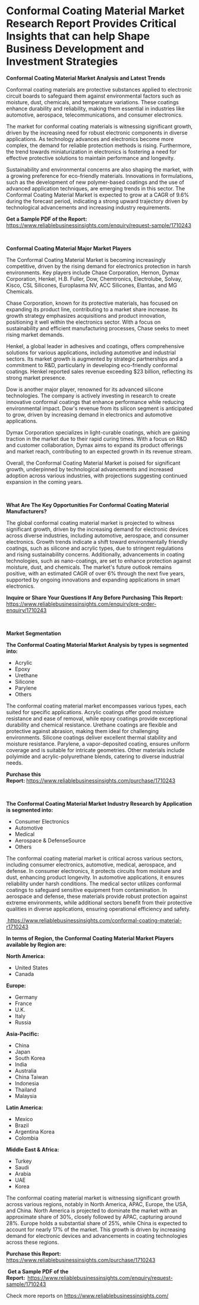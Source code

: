 <p><h1>Conformal Coating Material Market Research Report Provides Critical Insights that can help Shape Business Development and Investment Strategies</h1></p><p><strong>Conformal Coating Material Market Analysis and Latest Trends</strong></p>
<p><p>Conformal coating materials are protective substances applied to electronic circuit boards to safeguard them against environmental factors such as moisture, dust, chemicals, and temperature variations. These coatings enhance durability and reliability, making them essential in industries like automotive, aerospace, telecommunications, and consumer electronics.</p><p>The market for conformal coating materials is witnessing significant growth, driven by the increasing need for robust electronic components in diverse applications. As technology advances and electronics become more complex, the demand for reliable protection methods is rising. Furthermore, the trend towards miniaturization in electronics is fostering a need for effective protective solutions to maintain performance and longevity.</p><p>Sustainability and environmental concerns are also shaping the market, with a growing preference for eco-friendly materials. Innovations in formulations, such as the development of new polymer-based coatings and the use of advanced application techniques, are emerging trends in this sector. The Conformal Coating Material Market is expected to grow at a CAGR of 9.6% during the forecast period, indicating a strong upward trajectory driven by technological advancements and increasing industry requirements.</p></p>
<p><strong>Get a Sample PDF of the Report:&nbsp;</strong> <a href="https://www.reliablebusinessinsights.com/enquiry/request-sample/1710243?utm_campaign=3356&utm_medium=2&utm_source=Github&utm_content=ia&utm_term=27032025&utm_id=conformal-coating-material">https://www.reliablebusinessinsights.com/enquiry/request-sample/1710243</a></p>
<p>&nbsp;</p>
<p><strong>Conformal Coating Material Major Market Players</strong></p>
<p><p>The Conformal Coating Material Market is becoming increasingly competitive, driven by the rising demand for electronics protection in harsh environments. Key players include Chase Corporation, Hernon, Dymax Corporation, Henkel, H.B. Fuller, Dow, Chemtronics, Electrolube, Solvay, Kisco, CSL Silicones, Europlasma NV, ACC Silicones, Elantas, and MG Chemicals.</p><p>Chase Corporation, known for its protective materials, has focused on expanding its product line, contributing to a market share increase. Its growth strategy emphasizes acquisitions and product innovation, positioning it well within the electronics sector. With a focus on sustainability and efficient manufacturing processes, Chase seeks to meet rising market demands.</p><p>Henkel, a global leader in adhesives and coatings, offers comprehensive solutions for various applications, including automotive and industrial sectors. Its market growth is augmented by strategic partnerships and a commitment to R&D, particularly in developing eco-friendly conformal coatings. Henkel reported sales revenue exceeding $23 billion, reflecting its strong market presence.</p><p>Dow is another major player, renowned for its advanced silicone technologies. The company is actively investing in research to create innovative conformal coatings that enhance performance while reducing environmental impact. Dow's revenue from its silicon segment is anticipated to grow, driven by increasing demand in electronics and automotive applications.</p><p>Dymax Corporation specializes in light-curable coatings, which are gaining traction in the market due to their rapid curing times. With a focus on R&D and customer collaboration, Dymax aims to expand its product offerings and market reach, contributing to an expected growth in its revenue stream.</p><p>Overall, the Conformal Coating Material Market is poised for significant growth, underpinned by technological advancements and increased adoption across various industries, with projections suggesting continued expansion in the coming years.</p></p>
<p>&nbsp;</p>
<p><strong>What Are The Key Opportunities For Conformal Coating Material Manufacturers?</strong></p>
<p><p>The global conformal coating material market is projected to witness significant growth, driven by the increasing demand for electronic devices across diverse industries, including automotive, aerospace, and consumer electronics. Growth trends indicate a shift toward environmentally friendly coatings, such as silicone and acrylic types, due to stringent regulations and rising sustainability concerns. Additionally, advancements in coating technologies, such as nano-coatings, are set to enhance protection against moisture, dust, and chemicals. The market's future outlook remains positive, with an estimated CAGR of over 6% through the next five years, supported by ongoing innovations and expanding applications in smart electronics.</p></p>
<p><strong>Inquire or Share Your Questions If Any Before Purchasing This Report:</strong> <a href="https://www.reliablebusinessinsights.com/enquiry/pre-order-enquiry/1710243?utm_campaign=3356&utm_medium=2&utm_source=Github&utm_content=ia&utm_term=27032025&utm_id=conformal-coating-material">https://www.reliablebusinessinsights.com/enquiry/pre-order-enquiry/1710243</a></p>
<p>&nbsp;</p>
<p><strong>Market Segmentation</strong></p>
<p><strong>The Conformal Coating Material Market Analysis by types is segmented into:</strong></p>
<p><ul><li>Acrylic</li><li>Epoxy</li><li>Urethane</li><li>Silicone</li><li>Parylene</li><li>Others</li></ul></p>
<p><p>The conformal coating material market encompasses various types, each suited for specific applications. Acrylic coatings offer good moisture resistance and ease of removal, while epoxy coatings provide exceptional durability and chemical resistance. Urethane coatings are flexible and protective against abrasion, making them ideal for challenging environments. Silicone coatings deliver excellent thermal stability and moisture resistance. Parylene, a vapor-deposited coating, ensures uniform coverage and is suitable for intricate geometries. Other materials include polyimide and acrylic-polyurethane blends, catering to diverse industrial needs.</p></p>
<p><strong>Purchase this Report:&nbsp;</strong><a href="https://www.reliablebusinessinsights.com/purchase/1710243?utm_campaign=3356&utm_medium=2&utm_source=Github&utm_content=ia&utm_term=27032025&utm_id=conformal-coating-material">https://www.reliablebusinessinsights.com/purchase/1710243</a></p>
<p>&nbsp;</p>
<p><strong>The Conformal Coating Material Market Industry Research by Application is segmented into:</strong></p>
<p><ul><li>Consumer Electronics</li><li>Automotive</li><li>Medical</li><li>Aerospace & DefenseSource</li><li>Others</li></ul></p>
<p><p>The conformal coating material market is critical across various sectors, including consumer electronics, automotive, medical, aerospace, and defense. In consumer electronics, it protects circuits from moisture and dust, enhancing product longevity. In automotive applications, it ensures reliability under harsh conditions. The medical sector utilizes conformal coatings to safeguard sensitive equipment from contamination. In aerospace and defense, these materials provide robust protection against extreme environments, while additional sectors benefit from their protective qualities in diverse applications, ensuring operational efficiency and safety.</p></p>
<p><a href="https://www.reliablebusinessinsights.com/conformal-coating-material-r1710243?utm_campaign=3356&utm_medium=2&utm_source=Github&utm_content=ia&utm_term=27032025&utm_id=conformal-coating-material">&nbsp;https://www.reliablebusinessinsights.com/conformal-coating-material-r1710243</a></p>
<p><strong>In terms of Region, the Conformal Coating Material Market Players available by Region are:</strong></p>
<p>
    <p> <strong> North America: </strong>
        <ul>
            <li>United States</li>
            <li>Canada</li>
        </ul>
        </p> 
    <p> <strong> Europe: </strong>
        <ul>
            <li>Germany</li>
            <li>France</li>
            <li>U.K.</li>
            <li>Italy</li>
            <li>Russia</li>
        </ul>
        </p> 
    <p> <strong> Asia-Pacific: </strong>
        <ul>
            <li>China</li>
            <li>Japan</li>
            <li>South Korea</li>
            <li>India</li>
            <li>Australia</li>
            <li>China Taiwan</li>
            <li>Indonesia</li>
            <li>Thailand</li>
            <li>Malaysia</li>
        </ul>
        </p> 
    <p> <strong> Latin America: </strong>
        <ul>
            <li>Mexico</li>
            <li>Brazil</li>
            <li>Argentina Korea</li>
            <li>Colombia</li>
        </ul>
        </p> 
    <p> <strong> Middle East & Africa: </strong>
        <ul>
            <li>Turkey</li>
            <li>Saudi</li>
            <li>Arabia</li>
            <li>UAE</li>
            <li>Korea</li>
        </ul>
    </p>
    </p>
<p><p>The conformal coating material market is witnessing significant growth across various regions, notably in North America, APAC, Europe, the USA, and China. North America is projected to dominate the market with an approximate share of 30%, closely followed by APAC, capturing around 28%. Europe holds a substantial share of 25%, while China is expected to account for nearly 17% of the market. This growth is driven by increasing demand for electronic devices and advancements in coating technologies across these regions.</p></p>
<p><strong>Purchase this Report: </strong><a href="https://www.reliablebusinessinsights.com/purchase/1710243?utm_campaign=3356&utm_medium=2&utm_source=Github&utm_content=ia&utm_term=27032025&utm_id=conformal-coating-material">https://www.reliablebusinessinsights.com/purchase/1710243</a></p>
<p>&nbsp;<strong>Get a Sample PDF of the Report:&nbsp;&nbsp;</strong><a href="https://www.reliablebusinessinsights.com/enquiry/request-sample/1710243?utm_campaign=3356&utm_medium=2&utm_source=Github&utm_content=ia&utm_term=27032025&utm_id=conformal-coating-material">https://www.reliablebusinessinsights.com/enquiry/request-sample/1710243</a></p>
<p><strong></strong></p>
<p>Check more reports on <a href="https://www.reliablebusinessinsights.com/?utm_campaign=3356&utm_medium=2&utm_source=Github&utm_content=ia&utm_term=27032025&utm_id=conformal-coating-material">https://www.reliablebusinessinsights.com/</a></p>